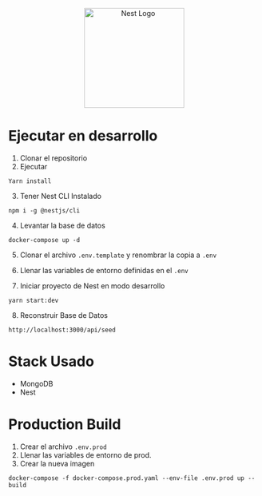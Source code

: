 <p align="center">
  <a href="http://nestjs.com/" target="blank"><img src="https://nestjs.com/img/logo-small.svg" width="200" alt="Nest Logo" /></a>
</p>

# Ejecutar en desarrollo

1. Clonar el repositorio
2. Ejecutar

```
Yarn install
```
3. Tener Nest CLI Instalado
```
npm i -g @nestjs/cli
```
4. Levantar la base de datos
```
docker-compose up -d
```
5. Clonar el archivo ```.env.template``` y renombrar la copia a ```.env```

6. Llenar las variables de entorno definidas en el ```.env```

7. Iniciar proyecto de Nest en modo desarrollo
```
yarn start:dev
```
8. Reconstruir Base de Datos

```
http://localhost:3000/api/seed
```

# Stack Usado
* MongoDB
* Nest

# Production Build
1. Crear el archivo ```.env.prod```
2. Llenar las variables de entorno de prod.
3. Crear la nueva imagen
```
docker-compose -f docker-compose.prod.yaml --env-file .env.prod up --build
```
